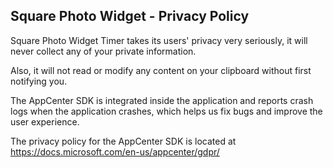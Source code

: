 ## Square Photo Widget - Privacy Policy

Square Photo Widget Timer takes its users' privacy very seriously, it will never collect any of your private information. 

Also, it will not read or modify any content on your clipboard without first notifying you.

The AppCenter SDK is integrated inside the application and reports crash logs when the application crashes, which helps us fix bugs and improve the user experience.

The privacy policy for the AppCenter SDK is located at https://docs.microsoft.com/en-us/appcenter/gdpr/